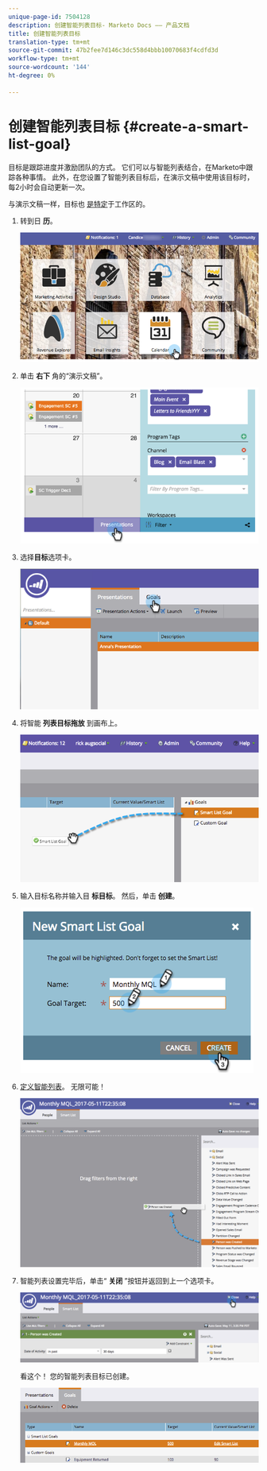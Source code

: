 ```yaml
---
unique-page-id: 7504128
description: 创建智能列表目标- Marketo Docs —— 产品文档
title: 创建智能列表目标
translation-type: tm+mt
source-git-commit: 47b2fee7d146c3dc558d4bbb10070683f4cdfd3d
workflow-type: tm+mt
source-wordcount: '144'
ht-degree: 0%

---
```



# 创建智能列表目标 {#create-a-smart-list-goal}

目标是跟踪进度并激励团队的方式。 它们可以与智能列表结合，在Marketo中跟踪各种事情。 此外，在您设置了智能列表目标后，在演示文稿中使用该目标时，每2小时会自动更新一次。

与演示文稿一样，目标也 [是特定](../../../../product-docs/administration/workspaces-and-person-partitions/understanding-workspaces-and-person-partitions.md)于工作区的。

1. 转到日 **历**。

   ![](assets/2017-05-10-15-30-47-1.png)

1. 单击 **右下** 角的“演示文稿”。

   ![](assets/image2015-3-24-12-3a2-3a55.png)

1. 选择**目标**选项卡。

   ![](assets/image2015-3-26-12-3a25-3a17.png)

1. 将智能 **列表目标拖放** 到画布上。

   ![](assets/image2015-3-24-12-3a47-3a36.png)

1. 输入目标名称并输入目 **标目标**。 然后，单击 **创建**。

   ![](assets/image2015-3-24-12-3a50-3a6.png)

1. [定义智能列表](../../../../product-docs/core-marketo-concepts/smart-lists-and-static-lists/creating-a-smart-list/find-and-add-filters-to-a-smart-list.md)。 无限可能！

   ![](assets/mql.png)

1. 智能列表设置完毕后，单击“ **关闭** ”按钮并返回到上一个选项卡。

   ![](assets/mql2.png)

   看这个！ 您的智能列表目标已创建。

   ![](assets/image2015-3-24-13-3a0-3a35.png)

